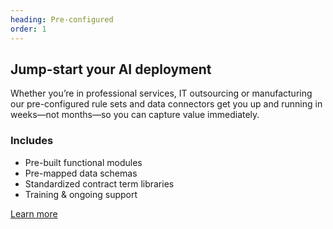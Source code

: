 ```yaml
---
heading: Pre-configured
order: 1
---
```


<h2>Jump-start your AI deployment</h2>
<p>Whether you’re in professional services, IT outsourcing or manufacturing  our pre-configured rule sets and data connectors get you up and running in weeks—not months—so you can capture value immediately.</p>
<h3>Includes</h3>
<ul>
<li>Pre-built functional modules</li>
<li>Pre-mapped data schemas</li>
<li>Standardized contract term libraries</li>
<li>Training & ongoing support</li>
</ul>
<a href="/contact " class="btn-primary">Learn more</a>
